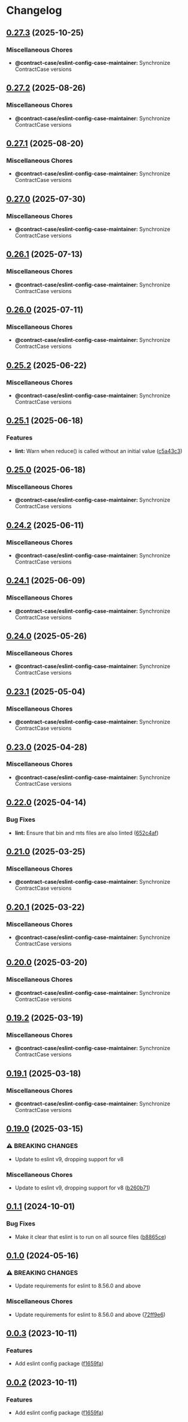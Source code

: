 # Changelog

## [0.27.3](https://github.com/case-contract-testing/contract-case/compare/@contract-case/eslint-config-case-maintainer-v0.27.2...@contract-case/eslint-config-case-maintainer-v0.27.3) (2025-10-25)


### Miscellaneous Chores

* **@contract-case/eslint-config-case-maintainer:** Synchronize ContractCase versions

## [0.27.2](https://github.com/case-contract-testing/contract-case/compare/@contract-case/eslint-config-case-maintainer-v0.27.1...@contract-case/eslint-config-case-maintainer-v0.27.2) (2025-08-26)


### Miscellaneous Chores

* **@contract-case/eslint-config-case-maintainer:** Synchronize ContractCase versions

## [0.27.1](https://github.com/case-contract-testing/contract-case/compare/@contract-case/eslint-config-case-maintainer-v0.27.0...@contract-case/eslint-config-case-maintainer-v0.27.1) (2025-08-20)


### Miscellaneous Chores

* **@contract-case/eslint-config-case-maintainer:** Synchronize ContractCase versions

## [0.27.0](https://github.com/case-contract-testing/contract-case/compare/@contract-case/eslint-config-case-maintainer-v0.26.1...@contract-case/eslint-config-case-maintainer-v0.27.0) (2025-07-30)


### Miscellaneous Chores

* **@contract-case/eslint-config-case-maintainer:** Synchronize ContractCase versions

## [0.26.1](https://github.com/case-contract-testing/contract-case/compare/@contract-case/eslint-config-case-maintainer-v0.26.0...@contract-case/eslint-config-case-maintainer-v0.26.1) (2025-07-13)


### Miscellaneous Chores

* **@contract-case/eslint-config-case-maintainer:** Synchronize ContractCase versions

## [0.26.0](https://github.com/case-contract-testing/contract-case/compare/@contract-case/eslint-config-case-maintainer-v0.25.2...@contract-case/eslint-config-case-maintainer-v0.26.0) (2025-07-11)


### Miscellaneous Chores

* **@contract-case/eslint-config-case-maintainer:** Synchronize ContractCase versions

## [0.25.2](https://github.com/case-contract-testing/contract-case/compare/@contract-case/eslint-config-case-maintainer-v0.25.1...@contract-case/eslint-config-case-maintainer-v0.25.2) (2025-06-22)


### Miscellaneous Chores

* **@contract-case/eslint-config-case-maintainer:** Synchronize ContractCase versions

## [0.25.1](https://github.com/case-contract-testing/contract-case/compare/@contract-case/eslint-config-case-maintainer-v0.25.0...@contract-case/eslint-config-case-maintainer-v0.25.1) (2025-06-18)


### Features

* **lint:** Warn when reduce() is called without an initial value ([c5a43c3](https://github.com/case-contract-testing/contract-case/commit/c5a43c3534394e5e65e2c0b6f7ba48fa97c9e35e))

## [0.25.0](https://github.com/case-contract-testing/contract-case/compare/@contract-case/eslint-config-case-maintainer-v0.24.2...@contract-case/eslint-config-case-maintainer-v0.25.0) (2025-06-18)


### Miscellaneous Chores

* **@contract-case/eslint-config-case-maintainer:** Synchronize ContractCase versions

## [0.24.2](https://github.com/case-contract-testing/contract-case/compare/@contract-case/eslint-config-case-maintainer-v0.24.1...@contract-case/eslint-config-case-maintainer-v0.24.2) (2025-06-11)


### Miscellaneous Chores

* **@contract-case/eslint-config-case-maintainer:** Synchronize ContractCase versions

## [0.24.1](https://github.com/case-contract-testing/contract-case/compare/@contract-case/eslint-config-case-maintainer-v0.24.0...@contract-case/eslint-config-case-maintainer-v0.24.1) (2025-06-09)


### Miscellaneous Chores

* **@contract-case/eslint-config-case-maintainer:** Synchronize ContractCase versions

## [0.24.0](https://github.com/case-contract-testing/contract-case/compare/@contract-case/eslint-config-case-maintainer-v0.23.1...@contract-case/eslint-config-case-maintainer-v0.24.0) (2025-05-26)


### Miscellaneous Chores

* **@contract-case/eslint-config-case-maintainer:** Synchronize ContractCase versions

## [0.23.1](https://github.com/case-contract-testing/contract-case/compare/@contract-case/eslint-config-case-maintainer-v0.23.0...@contract-case/eslint-config-case-maintainer-v0.23.1) (2025-05-04)


### Miscellaneous Chores

* **@contract-case/eslint-config-case-maintainer:** Synchronize ContractCase versions

## [0.23.0](https://github.com/case-contract-testing/contract-case/compare/@contract-case/eslint-config-case-maintainer-v0.22.0...@contract-case/eslint-config-case-maintainer-v0.23.0) (2025-04-28)


### Miscellaneous Chores

* **@contract-case/eslint-config-case-maintainer:** Synchronize ContractCase versions

## [0.22.0](https://github.com/case-contract-testing/contract-case/compare/@contract-case/eslint-config-case-maintainer-v0.21.0...@contract-case/eslint-config-case-maintainer-v0.22.0) (2025-04-14)


### Bug Fixes

* **lint:** Ensure that bin and mts files are also linted ([652c4af](https://github.com/case-contract-testing/contract-case/commit/652c4af765c68642729f51b715212cce1eb5070a))

## [0.21.0](https://github.com/case-contract-testing/contract-case/compare/@contract-case/eslint-config-case-maintainer-v0.20.1...@contract-case/eslint-config-case-maintainer-v0.21.0) (2025-03-25)


### Miscellaneous Chores

* **@contract-case/eslint-config-case-maintainer:** Synchronize ContractCase versions

## [0.20.1](https://github.com/case-contract-testing/contract-case/compare/@contract-case/eslint-config-case-maintainer-v0.20.0...@contract-case/eslint-config-case-maintainer-v0.20.1) (2025-03-22)


### Miscellaneous Chores

* **@contract-case/eslint-config-case-maintainer:** Synchronize ContractCase versions

## [0.20.0](https://github.com/case-contract-testing/contract-case/compare/@contract-case/eslint-config-case-maintainer-v0.19.2...@contract-case/eslint-config-case-maintainer-v0.20.0) (2025-03-20)


### Miscellaneous Chores

* **@contract-case/eslint-config-case-maintainer:** Synchronize ContractCase versions

## [0.19.2](https://github.com/case-contract-testing/contract-case/compare/@contract-case/eslint-config-case-maintainer-v0.19.1...@contract-case/eslint-config-case-maintainer-v0.19.2) (2025-03-19)


### Miscellaneous Chores

* **@contract-case/eslint-config-case-maintainer:** Synchronize ContractCase versions

## [0.19.1](https://github.com/case-contract-testing/contract-case/compare/@contract-case/eslint-config-case-maintainer-v0.19.0...@contract-case/eslint-config-case-maintainer-v0.19.1) (2025-03-18)


### Miscellaneous Chores

* **@contract-case/eslint-config-case-maintainer:** Synchronize ContractCase versions

## [0.19.0](https://github.com/case-contract-testing/contract-case/compare/@contract-case/eslint-config-case-maintainer-v0.1.1...@contract-case/eslint-config-case-maintainer-v0.19.0) (2025-03-15)


### ⚠ BREAKING CHANGES

* Update to eslint v9, dropping support for v8

### Miscellaneous Chores

* Update to eslint v9, dropping support for v8 ([b260b71](https://github.com/case-contract-testing/contract-case/commit/b260b71bc7b45c4775009e77301403ea8c574f33))

## [0.1.1](https://github.com/case-contract-testing/contract-case/compare/@contract-case/eslint-config-case-maintainer-v0.1.0...@contract-case/eslint-config-case-maintainer-v0.1.1) (2024-10-01)


### Bug Fixes

* Make it clear that eslint is to run on all source files ([b8865ce](https://github.com/case-contract-testing/contract-case/commit/b8865ce9e5991c8cbafa479e19597677b6da7300))

## [0.1.0](https://github.com/case-contract-testing/contract-case/compare/@contract-case/eslint-config-case-maintainer-v0.0.3...@contract-case/eslint-config-case-maintainer-v0.1.0) (2024-05-16)


### ⚠ BREAKING CHANGES

* Update requirements for eslint to 8.56.0 and above

### Miscellaneous Chores

* Update requirements for eslint to 8.56.0 and above ([72ff9e6](https://github.com/case-contract-testing/contract-case/commit/72ff9e65a1d79ce44955f26e466cf96839ed771e))

## [0.0.3](https://github.com/case-contract-testing/contract-case/compare/@contract-case/eslint-config-case-maintainer-v0.0.2...@contract-case/eslint-config-case-maintainer-v0.0.3) (2023-10-11)


### Features

* Add eslint config package ([f1659fa](https://github.com/case-contract-testing/contract-case/commit/f1659fa0035e69d64f7f7ecb49c977c377d3fceb))

## [0.0.2](https://github.com/case-contract-testing/contract-case/compare/@contract-case/eslint-config-case-maintainer-v0.0.1...@contract-case/eslint-config-case-maintainer-v0.0.2) (2023-10-11)


### Features

* Add eslint config package ([f1659fa](https://github.com/case-contract-testing/contract-case/commit/f1659fa0035e69d64f7f7ecb49c977c377d3fceb))
